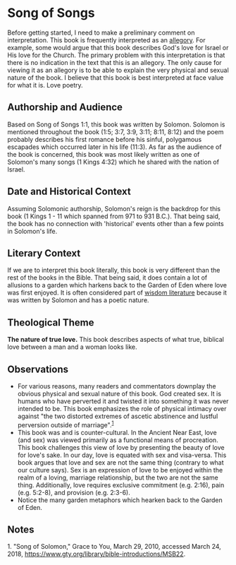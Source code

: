 # Song of Songs

Before getting started, I need to make a preliminary comment on interpretation. This book is frequently interpreted as an [allegory](https://en.wikipedia.org/wiki/Allegory). For example, some would argue that this book describes God's love for Israel or His love for the Church. The primary problem with this interpretation is that there is no indication in the text that this is an allegory. The only cause for viewing it as an allegory is to be able to explain the very physical and sexual nature of the book. I believe that this book is best interpreted at face value for what it is. Love poetry.

## Authorship and Audience
Based on Song of Songs 1:1, this book was written by Solomon. Solomon is mentioned throughout the book (1:5; 3:7, 3:9, 3:11; 8:11, 8:12) and the poem probably describes his first romance before his sinful, polygamous escapades which occurred later in his life (11:3). As far as the audience of the book is concerned, this book was most likely written as one of Solomon's many songs (1 Kings 4:32) which he shared with the nation of Israel.

## Date and Historical Context
Assuming Solomonic authorship, Solomon's reign is the backdrop for this book (1 Kings 1 - 11 which spanned from 971 to 931 B.C.). That being said, the book has no connection with 'historical' events other than a few points in Solomon's life.

## Literary Context
If we are to interpret this book literally, this book is very different than the rest of the books in the Bible. That being said, it does contain a lot of allusions to a garden which harkens back to the Garden of Eden where love was first enjoyed. It is often considered part of [wisdom literature](http://bibleresearch.tk/notes/old_testament/wisdom_literature/) because it was written by Solomon and has a poetic nature.

## Theological Theme
**The nature of true love.** This book describes aspects of what true, biblical love between a man and a woman looks like.

## Observations
- For various reasons, many readers and commentators downplay the obvious physical and sexual nature of this book. God created sex. It is humans who have perverted it and twisted it into something it was never intended to be. This book emphasizes the role of physical intimacy over against "the two distorted extremes of ascetic abstinence and lustful perversion outside of marriage".<sup>[1](#footnote1)</sup>
- This book was and is counter-cultural. In the Ancient Near East, love (and sex) was viewed primarily as a functional means of procreation. This book challenges this view of love by presenting the beauty of love for love's sake. In our day, love is equated with sex and visa-versa. This book argues that love and sex are not the same thing (contrary to what our culture says). Sex is an expression of love to be enjoyed within the realm of a loving, marriage relationship, but the two are not the same thing. Additionally, love requires exclusive commitment (e.g. 2:16), pain (e.g. 5:2-8), and provision (e.g. 2:3-6).
- Notice the many garden metaphors which hearken back to the Garden of Eden.

## Notes

<a id="footnote1">1. </a>"Song of Solomon," Grace to You, March 29, 2010, accessed March 24, 2018, https://www.gty.org/library/bible-introductions/MSB22.
